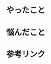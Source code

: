 ## やったこと

<!-- やったことを箇条書きで簡潔に説明してください。 -->

## 悩んだこと

<!-- 悩んだことや相談したいことがあれば箇条書きで記載してください。 -->

## 参考リンク

<!-- 参考にしたリンクやドキュメントがあれば箇条書きで記載してください。 -->
